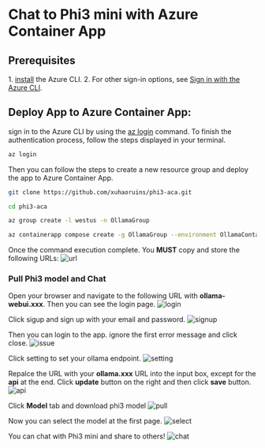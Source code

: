 # Chat to Phi3 mini with Azure Container App

## **Prerequisites**

1. [install](https://learn.microsoft.com/en-us/cli/azure/install-azure-cli) the Azure CLI.
2.  For other sign-in options, see [Sign in with the Azure CLI](https://learn.microsoft.com/en-us/cli/azure/authenticate-azure-cli).


## Deploy App to Azure Container App:

sign in to the Azure CLI by using the [az login](https://learn.microsoft.com/en-us/cli/azure/reference-index#az-login) command. To finish the authentication process, follow the steps displayed in your terminal.

```bash
az login
```

Then you can follow the steps to create a new resource group and deploy the app to Azure Container App.

```bash
git clone https://github.com/xuhaoruins/phi3-aca.git

cd phi3-aca

az group create -l westus -n OllamaGroup

az containerapp compose create -g OllamaGroup --environment OllamaContainerappEnv --compose-file-path ".\docker-compose.yml"
```

Once the command execution complete. You **MUST** copy and store the following URLs:
![url](asset\url.png)


### Pull Phi3 model and Chat 

Open your browser and navigate to the following URL with **ollama-webui.xxx**. Then you can see the login page.
![login](asset\1page.png)

Click sigup and sign up with your email and password.
![signup](asset\signup.png)

Then you can login to the app. ignore the first error message and click close.
![issue](asset\issue.png) 

Click setting to set your ollama endpoint.
![setting](asset\setting.png)

Repalce the URL with your **ollama.xxx** URL into the input box, except for the **api** at the end. Click **update** button on the right and then click **save** button.
![api](asset\api.png)

Click **Model** tab and download phi3 model
![pull](asset\pull.png)

Now you can select the model at the first page.
![select](asset\select.png)

You can chat with Phi3 mini and share to others!
![chat](asset\chat.png)

